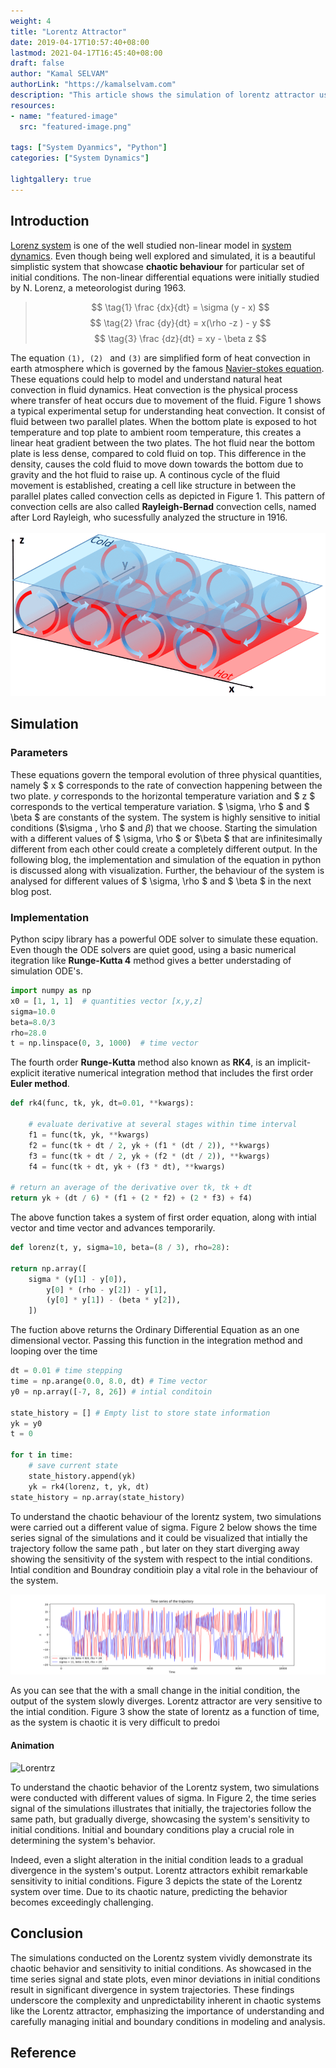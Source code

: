 ```yaml
---
weight: 4
title: "Lorentz Attractor"
date: 2019-04-17T10:57:40+08:00
lastmod: 2021-04-17T16:45:40+08:00
draft: false
author: "Kamal SELVAM"
authorLink: "https://kamalselvam.com"
description: "This article shows the simulation of lorentz attractor using python."
resources:
- name: "featured-image"
  src: "featured-image.png"

tags: ["System Dyanmics", "Python"]
categories: ["System Dynamics"]

lightgallery: true
---
```


## Introduction 

[Lorenz system](https://mathworld.wolfram.com/LorenzAttractor.html) is one of the well studied non-linear model in [system dynamics](https://en.wikipedia.org/wiki/System_dynamics). Even though being well explored and simulated, it is a beautiful simplistic system that showcase **chaotic behaviour** for particular set of initial conditions. The non-linear differential equations were initially studied by N. Lorenz, a meteorologist during 1963. 

>  $$ \tag{1} \frac {dx}{dt} = \sigma (y - x) $$
>  $$ \tag{2} \frac {dy}{dt} = x(\rho -z ) - y $$ 
>  $$ \tag{3} \frac {dz}{dt} = xy - \beta z $$ 

The equation ```(1), (2) ``` and ```(3)``` are simplified form of heat convection in earth atmosphere which is governed by the famous [Navier-stokes equation](https://en.wikipedia.org/wiki/Navier%E2%80%93Stokes_equations). These equations could help to model and understand natural heat convection in fluid dynamics. Heat convection is the physical process where transfer of heat occurs due to movement of the fluid. Figure 1 shows a typical experimental setup for understanding heat convection. It consist of fluid between two parallel plates. When the bottom plate is exposed to hot temperature and top plate to ambient room temperature, this creates a linear heat gradient between the two plates. The hot fluid near the bottom plate is less dense, compared to cold fluid on top. This difference in the density, causes the cold fluid to move down towards the bottom due to gravity and the hot fluid to raise up. A continous cycle of the fluid movement is established, creating a cell like structure in between the parallel plates called convection cells as depicted in Figure 1. This pattern of convection cells are also called **Rayleigh-Bernad** convection cells, named after Lord Rayleigh, who sucessfully analyzed the structure in 1916.    
&nbsp;
![Lorentrz](rayleigh.png " Figure 1: Rayleigh bernad convection cells between a hot and cold plate that contain fluid inbetween them")

## Simulation 

### Parameters 
These equations govern  the temporal evolution of three physical quantities, namely $ x $ corresponds to the rate of convection happening between the two plate. $y$ corresponds to the horizontal temperature variation and $ z $ corresponds to the vertical temperature variation. $ \sigma, \rho $ and $ \beta $ are constants of the system. The system is highly sensitive to initial conditions ($\sigma , \rho $ and $\beta$) that we choose. Starting the simulation with a different values of $ \sigma, \rho $ or $\beta $ that are infinitesimally different from each other could create a completely different output. In the following blog, the implementation and simulation of the equation in python is discussed along with visualization. Further, the behaviour of the system is analysed for different values of $ \sigma, \rho $ and $ \beta $ in the next blog post.  

### Implementation 


Python scipy library has a powerful ODE solver to simulate these equation. Even though the ODE solvers are quiet good, using a basic numerical itegration like **Runge-Kutta 4** method gives a better understading of simulation ODE's. 

```python 
import numpy as np
x0 = [1, 1, 1]  # quantities vector [x,y,z]
sigma=10.0 
beta=8.0/3 
rho=28.0
t = np.linspace(0, 3, 1000)  # time vector 
```

The fourth order **Runge-Kutta** method also known as **RK4**, is an implicit-explicit iterative numerical integration method that includes the first order **Euler method**.

```python 
def rk4(func, tk, yk, dt=0.01, **kwargs):
    
    # evaluate derivative at several stages within time interval
    f1 = func(tk, yk, **kwargs)
    f2 = func(tk + dt / 2, yk + (f1 * (dt / 2)), **kwargs)
    f3 = func(tk + dt / 2, yk + (f2 * (dt / 2)), **kwargs)
    f4 = func(tk + dt, yk + (f3 * dt), **kwargs)

# return an average of the derivative over tk, tk + dt
return yk + (dt / 6) * (f1 + (2 * f2) + (2 * f3) + f4)
```

The above function takes a system of first order equation, along with intial vector and time vector and advances temporarily. 

```python 
def lorenz(t, y, sigma=10, beta=(8 / 3), rho=28):

return np.array([
    sigma * (y[1] - y[0]),
        y[0] * (rho - y[2]) - y[1],
        (y[0] * y[1]) - (beta * y[2]),
    ])
```
The fuction above returns the Ordinary Differential Equation as an one dimensional vector. Passing this function in the integration method and looping over the time 


```python
dt = 0.01 # time stepping 
time = np.arange(0.0, 8.0, dt) # Time vector 
y0 = np.array([-7, 8, 26]) # intial conditoin 

state_history = [] # Empty list to store state information
yk = y0
t = 0

for t in time:
    # save current state
    state_history.append(yk)
    yk = rk4(lorenz, t, yk, dt)
state_history = np.array(state_history)
```

To understand the chaotic behaviour of the lorentz system, two simulations were carried out a different value of sigma. Figure 2 below shows the time series signal of the simulations and it could be visualized that intially the trajectory follow the same path , but later on they start diverging away showing the sensitivity of the system with respect to the intial conditions. Intial condition and Boundray conditioin play a vital role in the behaviour of the system. 

![Lorentrz](lorentz.png " Figure 2: Evolution of the state as a fuction of time for two different intial conditions")

As you can see that the with a small change in the initial condition, the output of the system slowly diverges. Lorentz attractor are very sensitive to the intial condition. Figure 3 show the state of lorentz as a function of time, as the system is chaotic it is very difficult to predoi

#### Animation
![Lorentrz](Lorenz_system.gif " Figure 3: Lorenz attractor")

To understand the chaotic behavior of the Lorentz system, two simulations were conducted with different values of sigma. In Figure 2, the time series signal of the simulations illustrates that initially, the trajectories follow the same path, but gradually diverge, showcasing the system's sensitivity to initial conditions. Initial and boundary conditions play a crucial role in determining the system's behavior.

Indeed, even a slight alteration in the initial condition leads to a gradual divergence in the system's output. Lorentz attractors exhibit remarkable sensitivity to initial conditions. Figure 3 depicts the state of the Lorentz system over time. Due to its chaotic nature, predicting the behavior becomes exceedingly challenging.

## Conclusion
The simulations conducted on the Lorentz system vividly demonstrate its chaotic behavior and sensitivity to initial conditions. As showcased in the time series signal and state plots, even minor deviations in initial conditions result in significant divergence in system trajectories. These findings underscore the complexity and unpredictability inherent in chaotic systems like the Lorentz attractor, emphasizing the importance of understanding and carefully managing initial and boundary conditions in modeling and analysis. 

## Reference

[^1]: Lorrentz attractor [supporting link](https://website.comhttps://en.wikipedia.org/wiki/Lorenz_system).
